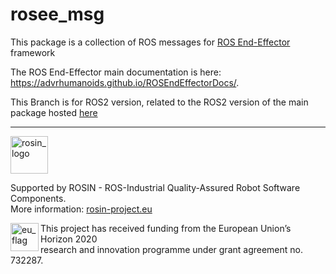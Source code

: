 # rosee_msg

This package is a collection of ROS messages for [ROS End-Effector](https://advrhumanoids.github.io/ROSEndEffector/) framework

The ROS End-Effector main documentation is here: https://advrhumanoids.github.io/ROSEndEffectorDocs/.

This Branch is for ROS2 version, related to the ROS2 version of the main package hosted [here](https://advrhumanoids.github.io/ROSEndEffector2/)


***
<!-- 
    ROSIN acknowledgement from the ROSIN press kit
    @ https://github.com/rosin-project/press_kit
-->

<a href="http://rosin-project.eu">
  <img src="http://rosin-project.eu/wp-content/uploads/rosin_ack_logo_wide.png" 
       alt="rosin_logo" height="60" >
</a>

Supported by ROSIN - ROS-Industrial Quality-Assured Robot Software Components.  
More information: <a href="http://rosin-project.eu">rosin-project.eu</a>

<img src="http://rosin-project.eu/wp-content/uploads/rosin_eu_flag.jpg" 
     alt="eu_flag" height="45" align="left" >  

This project has received funding from the European Union’s Horizon 2020  
research and innovation programme under grant agreement no. 732287. 

